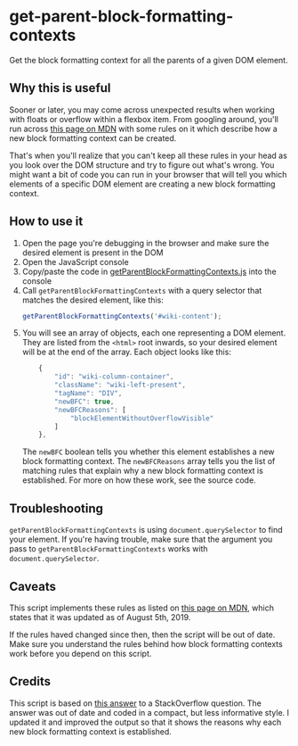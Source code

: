 # get-parent-block-formatting-contexts
Get the block formatting context for all the parents of a given DOM element.

## Why this is useful

Sooner or later, you may come across unexpected results when working with floats or overflow within a flexbox item. From googling around, you'll run across [this page on MDN](https://developer.mozilla.org/en-US/docs/Web/Guide/CSS/Block_formatting_context) with some rules on it which describe how a new block formatting context can be created.

That's when you'll realize that you can't keep all these rules in your head as you look over the DOM structure and try to figure out what's wrong. You might want a bit of code you can run in your browser that will tell you which elements of a specific DOM element are creating a new block formatting context.

## How to use it

1. Open the page you're debugging in the browser and make sure the desired element is present in the DOM
2. Open the JavaScript console
3. Copy/paste the code in [getParentBlockFormattingContexts.js](getParentBlockFormattingContexts.js) into the console
4. Call `getParentBlockFormattingContexts` with a query selector that matches the desired element, like this:
    ```javascript
    getParentBlockFormattingContexts('#wiki-content');
    ```
5. You will see an array of objects, each one representing a DOM element. They are listed from the `<html>` root inwards, so your desired element will be at the end of the array. Each object looks like this:
    ```javascript
        {
            "id": "wiki-column-container",
            "className": "wiki-left-present",
            "tagName": "DIV",
            "newBFC": true,
            "newBFCReasons": [
                "blockElementWithoutOverflowVisible"
            ]
        },
    ```
    The `newBFC` boolean tells you whether this element establishes a new block formatting context. The `newBFCReasons` array tells you the list of matching rules that explain why a new block formatting context is established. For more on how these work, see the source code.

## Troubleshooting

`getParentBlockFormattingContexts` is using `document.querySelector` to find your element. If you're having trouble, make sure that the argument you pass to `getParentBlockFormattingContexts` works with `document.querySelector`.

## Caveats

This script implements these rules as listed on [this page on MDN](https://developer.mozilla.org/en-US/docs/Web/Guide/CSS/Block_formatting_context), which states that it was updated as of August 5th, 2019.

If the rules haved changed since then, then the script will be out of date. Make sure you understand the rules behind how block formatting contexts work before you depend on this script.

## Credits

This script is based on [this answer](https://stackoverflow.com/a/30895821) to a StackOverflow question. The answer was out of date and coded in a compact, but less informative style. I updated it and improved the output so that it shows the reasons why each new block formatting context is established.
